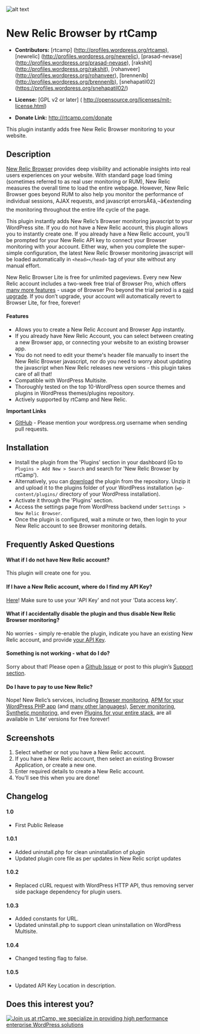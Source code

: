 ![alt text](https://plugins.svn.wordpress.org/rt-newrelic-browser//assets/banner-772x250.jpg)

# New Relic Browser by rtCamp #

* **Contributors:** [rtcamp] (http://profiles.wordpress.org/rtcamp), [newrelic] (http://profiles.wordpress.org/newrelic), [prasad-nevase] (http://profiles.wordpress.org/prasad-nevase), [rakshit] (http://profiles.wordpress.org/rakshit), [rohanveer] (http://profiles.wordpress.org/rohanveer), [brennenlb] (http://profiles.wordpress.org/brennenlb), [snehapatil02] (https://profiles.wordpress.org/snehapatil02/)

* **License:** [GPL v2 or later] ( http://opensource.org/licenses/mit-license.html)

* **Donate Link:**  http://rtcamp.com/donate

This plugin instantly adds free New Relic Browser monitoring to your website.

## Description ##

[New Relic Browser](http://newrelic.com/browser-monitoring) provides deep visibility and actionable insights into real users experiences on your website.
With standard page load timing (sometimes referred to as real user monitoring or RUM), New Relic measures the overall time to load the entire webpage.
However, New Relic Browser goes beyond RUM to also help you monitor the performance of individual sessions, AJAX requests, and javascript errorsÃ¢â‚¬â€extending the monitoring throughout the entire life cycle of the page.

This plugin instantly adds New Relic’s Browser monitoring javascript to your WordPress site. If you do not have a New Relic account, this plugin allows you to instantly create one. If you already have a New Relic account, you’ll be prompted for your New Relic API key to connect your Browser monitoring with your account. Either way, when you complete the super-simple configuration, the latest New Relic Browser monitoring javascript will be loaded automatically in `<head></head>` tag of your site without any manual effort.

New Relic Browser Lite is free for unlimited pageviews. Every new New Relic account includes a two-week free trial of Browser Pro, which offers [many more features](http://newrelic.com/browser-monitoring/pricing) - usage of Browser Pro beyond the trial period is a [paid upgrade](http://newrelic.com/browser-monitoring/pricing). If you don’t upgrade, your account will automatically revert to Browser Lite, for free, forever!

#### Features ####

* Allows you to create a New Relic Account and Browser App instantly.
* If you already have New Relic Account, you can select between creating a new Browser app, or connecting your website to an existing browser app.
* You do not need to edit your theme's header file manually to insert the New Relic Browser javascript, nor do you need to worry about updating the javascript when New Relic releases new versions - this plugin takes care of all that!
* Compatible with WordPress Multisite.
* Thoroughly tested on the top 10-WordPress open source themes and plugins in WordPress themes/plugins repository.
* Actively supported by rtCamp and New Relic.

**Important Links**

* [GitHub](http://github.com/rtcamp/rt-newrelic-browser) - Please mention your wordpress.org username when sending pull requests.

## Installation ##

* Install the plugin from the 'Plugins' section in your dashboard (Go to `Plugins > Add New > Search` and search for 'New Relic Browser by rtCamp').
* Alternatively, you can [download](http://downloads.wordpress.org/plugin/rt-newrelic-browser.zip "Download New Relic Browser by rtCamp") the plugin from the repository. Unzip it and upload it to the plugins folder of your WordPress installation (`wp-content/plugins/` directory of your WordPress installation).
* Activate it through the 'Plugins' section.
* Access the settings page from WordPress backend under `Settings > New Relic Browser`.
* Once the plugin is configured, wait a minute or two, then login to your New Relic account to see Browser monitoring details.

## Frequently Asked Questions ##

#### What if I do not have New Relic account? ####
This plugin will create one for you.

#### If I have a New Relic account, where do I find my API Key? ####
[Here](https://docs.newrelic.com/docs/apm/apis/requirements/api-key#creating)! Make sure to use your 'API Key' and not your ’Data access key'.

#### What if I accidentally disable the plugin and thus disable New Relic Browser monitoring? ####
No worries - simply re-enable the plugin, indicate you have an existing New Relic account, and provide [your API Key](https://docs.newrelic.com/docs/apm/apis/requirements/api-key#creating).

#### Something is not working - what do I do? ####
Sorry about that! Please open a [Github Issue](https://github.com/rtCamp/rt-newrelic-browser/issues) or post to this plugin’s [Support section](https://wordpress.org/support/plugin/rt-newrelic-browser).

#### Do I have to pay to use New Relic? ####
Nope! New Relic’s services, including [Browser monitoring](http://newrelic.com/browser-monitoring), [APM for your WordPress PHP app](http://newrelic.com/php/wordpress) (and [many other languages](http://newrelic.com/application-monitoring)), [Server monitoring](http://newrelic.com/server-monitoring), [Synthetic monitoring](http://newrelic.com/synthetics), and even [Plugins for your entire stack](http://newrelic.com/platform/), are all available in ‘Lite’ versions for free forever!


## Screenshots ##

1. Select whether or not you have a New Relic account.
2. If you have a New Relic account, then select an existing Browser Application, or create a new one.
3. Enter required details to create a New Relic account.
4. You’ll see this when you are done!

## Changelog ##

#### 1.0 ####
* First Public Release

#### 1.0.1 ####
* Added uninstall.php for clean uninstallation of plugin
* Updated plugin core file as per updates in New Relic script updates

#### 1.0.2 ####
* Replaced cURL request with WordPress HTTP API, thus removing server side package dependency for plugin users.

#### 1.0.3 ####
* Added constants for URL.
* Updated uninstall.php to support clean uninstallation on WordPress Multisite.

#### 1.0.4 ####
* Changed testing flag to false.

#### 1.0.5 ####
* Updated API Key Location in description.

## Does this interest you?

<a href="https://rtcamp.com/"><img src="https://rtcamp.com/wp-content/uploads/2019/04/github-banner@2x.png" alt="Join us at rtCamp, we specialize in providing high performance enterprise WordPress solutions"></a>
